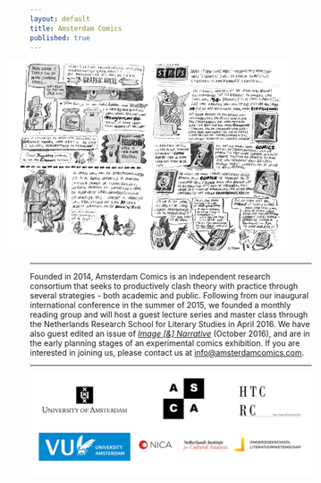 ```yaml
---
layout: default
title: Amsterdam Comics
published: true
---
```


<img src="img/strips.png" alt="" style="width: 750px; margin-left: -40px;"/>

----

Founded in 2014, Amsterdam Comics is an independent research consortium that seeks to productively clash theory with practice through several strategies - both academic and public. Following from our inaugural international conference in the summer of 2015, we founded a monthly reading group and will host a guest lecture series and master class through the Netherlands Research School for Literary Studies in April 2016. We have also  guest edited an issue of _[Image [&] Narrative](http://www.imageandnarrative.be/index.php/imagenarrative/issue/view/79)_ (October 2016), and are in the early planning stages of an experimental comics exhibition. If you are interested in joining us, please contact us at info@amsterdamcomics.com.

----

<img src="img/logos_all.png" alt="" style="width: 42.5em;"/>